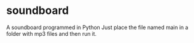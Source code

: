 # soundboard
A soundboard programmed in Python
Just place the file named main in a folder with mp3 files and then run it.
 
